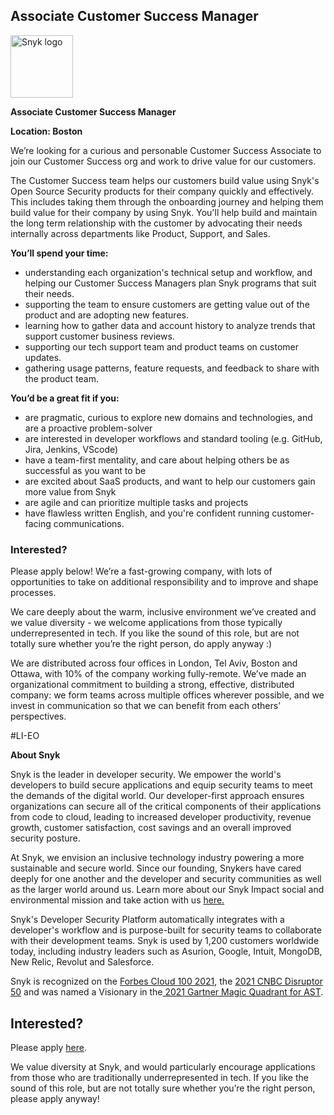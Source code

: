 Associate Customer Success Manager
---

<img src="https://res.cloudinary.com/snyk/image/upload/v1537345894/press-kit/brand/logo-black.png" width="100" alt="Snyk logo" />

<p><strong>Associate Customer Success Manager</strong></p>
<p><strong>Location: Boston</strong></p>
<p><span style="font-weight: 400;">We’re looking for a curious and personable Customer Success Associate to join our Customer Success org and work to drive value for our customers.</span></p>
<p><span style="font-weight: 400;">The Customer Success team helps our customers build value using Snyk's Open Source Security products for their company quickly and effectively. This includes taking them through the onboarding journey and helping them build value for their company by using Snyk. You'll help build and maintain the long term relationship with the customer by advocating their needs internally across departments like Product, Support, and Sales.</span></p>
<p><strong>You’ll spend your time:</strong></p>
<ul>
<li style="font-weight: 400;"><span style="font-weight: 400;">understanding each organization's technical setup and workflow, and helping our Customer Success Managers plan Snyk programs that suit their needs.&nbsp;</span></li>
<li style="font-weight: 400;"><span style="font-weight: 400;">supporting the team to ensure customers are getting value out of the product and are adopting new features.</span></li>
<li style="font-weight: 400;"><span style="font-weight: 400;">learning how to gather data and account history to analyze trends that support customer business reviews.&nbsp;</span></li>
<li style="font-weight: 400;"><span style="font-weight: 400;">supporting our tech support team and product teams on customer updates.&nbsp;</span></li>
<li style="font-weight: 400;"><span style="font-weight: 400;">gathering usage patterns, feature requests, and feedback to share with the product team.&nbsp;</span></li>
</ul>
<p><strong>You’d be a great fit if you:</strong></p>
<ul>
<li style="font-weight: 400;"><span style="font-weight: 400;">are pragmatic, curious to explore new domains and technologies, and are a proactive problem-solver&nbsp;</span></li>
<li><span style="font-weight: 400;">are interested in developer workflows and standard tooling (e.g. GitHub, Jira, Jenkins, VScode)</span></li>
<li style="font-weight: 400;"><span style="font-weight: 400;">have a team-first mentality, and care about helping others be as successful as you want to be</span></li>
<li style="font-weight: 400;"><span style="font-weight: 400;">are excited about SaaS products, and want to help our customers gain more value from Snyk</span></li>
<li style="font-weight: 400;"><span style="font-weight: 400;">are agile and can prioritize multiple tasks and projects</span></li>
<li style="font-weight: 400;"><span style="font-weight: 400;">have flawless written English, and you're confident running customer-facing communications.</span></li>
</ul>
<h3><strong>Interested?</strong></h3>
<p><span style="font-weight: 400;">Please apply below! We’re a fast-growing company, with lots of opportunities to take on additional responsibility and to improve and shape processes.&nbsp;</span></p>
<p><span style="font-weight: 400;">We care deeply about the warm, inclusive environment we’ve created and we value diversity - we welcome applications from those typically underrepresented in tech. If you like the sound of this role, but are not totally sure whether you’re the right person, do apply anyway :)</span></p>
<p><span style="font-weight: 400;">We are distributed across four offices in London, Tel Aviv, Boston and Ottawa, with 10% of the company working fully-remote. We’ve made an organizational commitment to building a strong, effective, distributed company: we form teams across multiple offices wherever possible, and we invest in communication so that we can benefit from each others’ perspectives.</span></p>
<p>#LI-EO</p><div class="content-conclusion"><p><strong>About Snyk</strong></p>
<p><span style="font-weight: 400;">Snyk is the leader in developer security. We empower the world's developers to build secure applications and equip security teams to meet the demands of the digital world. Our developer-first approach ensures organizations can secure all of the critical components of their applications from code to cloud, leading to increased developer productivity, revenue growth, customer satisfaction, cost savings and an overall improved security posture.&nbsp;</span></p>
<p><span style="font-weight: 400;">At Snyk, we envision an inclusive technology industry powering a more sustainable and secure world.</span> <span style="font-weight: 400;">Since our founding, Snykers have cared deeply for one another and the developer and security communities as well as the larger world around us. Learn more about our Snyk Impact social and environmental mission and take action with us </span><a href="https://snyk.io/about/snyk-impact/"><span style="font-weight: 400;">here.</span></a></p>
<p><span style="font-weight: 400;">Snyk's Developer Security Platform automatically integrates with a developer's workflow and is purpose-built for security teams to collaborate with their development teams. Snyk is used by 1,200 customers worldwide today, including industry leaders such as Asurion, Google, Intuit, MongoDB, New Relic, Revolut and Salesforce.</span></p>
<p><span style="font-weight: 400;">Snyk is recognized on the </span><a href="https://www.forbes.com/cloud100/#6f24b5ba5f94"><span style="font-weight: 400;">Forbes Cloud 100 2021</span></a><span style="font-weight: 400;">, the </span><a href="https://www.cnbc.com/2021/05/25/these-are-the-2021-cnbc-disruptor-50-companies.html"><span style="font-weight: 400;">2021 CNBC Disruptor 50</span></a><span style="font-weight: 400;"> and was named a Visionary in the</span><a href="https://snyk.io/blog/snyk-visionary-2021-gartner-magic-quadrant-for-ast/"><span style="font-weight: 400;"> 2021 Gartner Magic Quadrant for AST</span></a><span style="font-weight: 400;">.</span></p></div>

Interested?
---

Please apply [here](https://boards.greenhouse.io/snyk/jobs/5526525002#app).

We value diversity at Snyk, and would particularly encourage applications from those who are traditionally underrepresented in tech.
If you like the sound of this role, but are not totally sure whether you’re the right person, please apply anyway!
